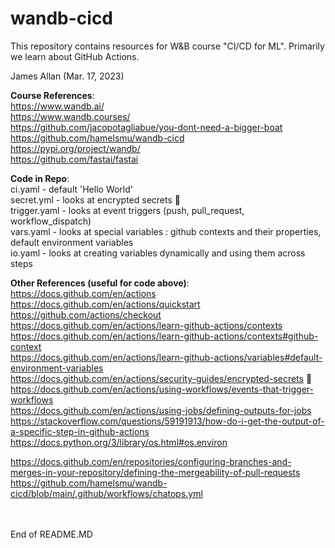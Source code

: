 # wandb-cicd

This repository contains resources for W&B course "CI/CD for ML". Primarily we learn about GitHub Actions.<br>

James Allan (Mar. 17, 2023)

<b>Course References</b>:<br>
https://www.wandb.ai/<br>
https://www.wandb.courses/<br>
https://github.com/jacopotagliabue/you-dont-need-a-bigger-boat<br>
https://github.com/hamelsmu/wandb-cicd<br>
https://pypi.org/project/wandb/<br>
https://github.com/fastai/fastai<br>

<b>Code in Repo</b>:<br>
ci.yaml      - default 'Hello World'<br>
secret.yml   - looks at encrypted secrets &#128064;<br>
trigger.yaml - looks at event triggers (push, pull_request, workflow_dispatch)<br>
vars.yaml    - looks at special variables : github contexts and their properties, default environment variables<br>
io.yaml      - looks at creating variables dynamically and using them across steps<br>

<b>Other References (useful for code above)</b>:<br>
https://docs.github.com/en/actions<br>
https://docs.github.com/en/actions/quickstart<br>
https://github.com/actions/checkout<br>
https://docs.github.com/en/actions/learn-github-actions/contexts<br>
https://docs.github.com/en/actions/learn-github-actions/contexts#github-context<br>
https://docs.github.com/en/actions/learn-github-actions/variables#default-environment-variables<br>
https://docs.github.com/en/actions/security-guides/encrypted-secrets &#128064;<br>
https://docs.github.com/en/actions/using-workflows/events-that-trigger-workflows<br>
https://docs.github.com/en/actions/using-jobs/defining-outputs-for-jobs<br>
https://stackoverflow.com/questions/59191913/how-do-i-get-the-output-of-a-specific-step-in-github-actions<br>
https://docs.python.org/3/library/os.html#os.environ<br>
<!--https://github.com/community/community/discussions/28146-->
https://docs.github.com/en/repositories/configuring-branches-and-merges-in-your-repository/defining-the-mergeability-of-pull-requests<br>
https://github.com/hamelsmu/wandb-cicd/blob/main/.github/workflows/chatops.yml<br>



<br>
<br>
End of README.MD
